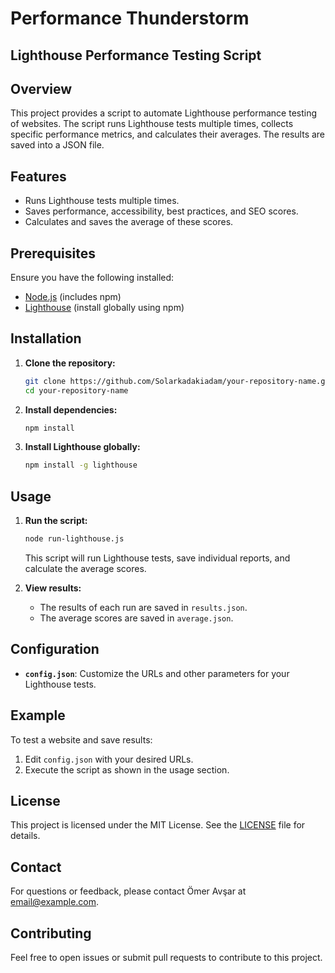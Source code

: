 # Performance Thunderstorm
## Lighthouse Performance Testing Script

## Overview

This project provides a script to automate Lighthouse performance testing of websites. The script runs Lighthouse tests multiple times, collects specific performance metrics, and calculates their averages. The results are saved into a JSON file.

## Features

- Runs Lighthouse tests multiple times.
- Saves performance, accessibility, best practices, and SEO scores.
- Calculates and saves the average of these scores.

## Prerequisites

Ensure you have the following installed:

- [Node.js](https://nodejs.org/) (includes npm)
- [Lighthouse](https://github.com/GoogleChrome/lighthouse) (install globally using npm)

## Installation

1. **Clone the repository:**

   ```bash
   git clone https://github.com/Solarkadakiadam/your-repository-name.git
   cd your-repository-name
   ```

2. **Install dependencies:**

   ```bash
   npm install
   ```

3. **Install Lighthouse globally:**

   ```bash
   npm install -g lighthouse
   ```

## Usage

1. **Run the script:**

   ```bash
   node run-lighthouse.js
   ```

   This script will run Lighthouse tests, save individual reports, and calculate the average scores.

2. **View results:**

   - The results of each run are saved in `results.json`.
   - The average scores are saved in `average.json`.

## Configuration

- **`config.json`**: Customize the URLs and other parameters for your Lighthouse tests.

## Example

To test a website and save results:

1. Edit `config.json` with your desired URLs.
2. Execute the script as shown in the usage section.

## License

This project is licensed under the MIT License. See the [LICENSE](LICENSE) file for details.

## Contact

For questions or feedback, please contact Ömer Avşar at [email@example.com](mailto:email@example.com).

## Contributing

Feel free to open issues or submit pull requests to contribute to this project.

